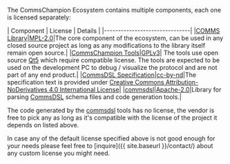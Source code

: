 The CommsChampion Ecosystem contains multiple components, each one is licensed separately:

| Component | License | Details |
|-------------------------------|
|[COMMS Library](https://github.com/commschamp/commscomms)|[MPL-2.0](http://mozilla.org/MPL/2.0/)|The core component of the ecosystem, can be used in any closed source project as long as any modifications to the library itself remain open source.|
|[CommsChampion Tools](https://github.com/commschamp/cc_tools_qt)|[GPLv3](https://www.gnu.org/licenses/gpl-3.0.en.html)| The tools use open source [Qt5](https://www.qt.io/) which require compatible license. The tools are expected to be used on the development PC to debug / visualize the protocol and are not part of any end product.|
|[CommsDSL Specification](https://github.com/commschamp/CommsDSL-Specification)|[cc-by-nd](https://creativecommons.org/licenses/by-nd/4.0/)|The  specification text is provided under [Creative Commons Attribution-NoDerivatives 4.0 International License](https://creativecommons.org/licenses/by-nd/4.0/)|
|[commsdsl](https://github.com/commschamp/commsdsl)|[Apache-2.0](http://www.apache.org/licenses/LICENSE-2.0)|Library for parsing [CommsDSL](https://github.com/commschamp/CommsDSL-Specification) schema files and code generation tools.|



The code generated by the [commsdsl](https://github.com/commschamp/commsdsl) tools has no license, the vendor is free to pick any as long as it's compatible with the license of the project it depends on listed above.

In case any of the default license specified above is not good enough for your needs please feel free to
[inquire]({{ site.baseurl }}/contact/) about any custom license you might need.


